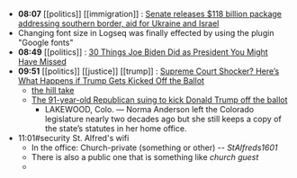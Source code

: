 - **08:07** [[politics]] [[immigration]] : [Senate releases $118 billion package addressing southern border, aid for Ukraine and Israel](https://www.usatoday.com/story/news/politics/2024/02/04/congress-border-security-ukraine-israel-gop-democrats-border/72400853007/)
- Changing font size in Logseq was finally effected by using the plugin "Google fonts"
- **08:49** [[politics]] : [30 Things Joe Biden Did as President You Might Have Missed](https://www.politico.com/news/magazine/2024/02/02/joe-biden-30-policy-things-you-might-have-missed-00139046)
- **09:51** [[politics]] [[justice]] [[trump]] : [Supreme Court Shocker? Here’s What Happens if Trump Gets Kicked Off the Ballot](https://www.politico.com/news/magazine/2024/02/05/predicting-the-fallout-if-the-supreme-court-throws-trump-off-the-ballot-00139381)
	- [the hill take](https://thehill.com/opinion/judiciary/4441073-the-supreme-courts-trump-ruling-could-be-the-beginning-of-the-end-for-our-democracy/)
	- [The 91-year-old Republican suing to kick Donald Trump off the ballot](https://www.washingtonpost.com/politics/2024/02/05/trump-supreme-court-ballot-norma-anderson/)
		- LAKEWOOD, Colo. — Norma Anderson left the Colorado legislature nearly two decades ago but she still keeps a copy of the state’s statutes in her home office.
- 11:01#security St. Alfred's wifi
	- In the office: Church-private (something or other) -- *StAlfreds1601*
	- There is also a public one that is something like *church guest*
	-